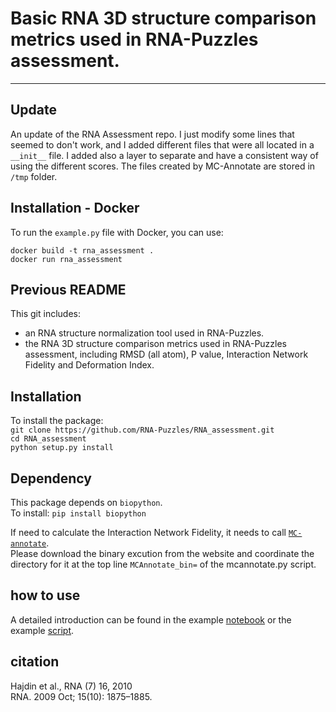 # Basic RNA 3D structure comparison metrics used in RNA-Puzzles assessment. 
---
## Update 
An update of the RNA Assessment repo. 
I just modify some lines that seemed to don't work, and I added different files that were all located in a `__init__` file. 
I added also a layer to separate and have a consistent way of using the different scores. 
The files created by MC-Annotate are stored in `/tmp` folder. 

## Installation - Docker 

To run the `example.py` file with Docker, you can use: 

```
docker build -t rna_assessment .
docker run rna_assessment
```



## Previous README
This git includes:  

* an RNA structure normalization tool used in RNA-Puzzles.
* the RNA 3D structure comparison metrics used in RNA-Puzzles assessment, including RMSD (all atom), P value, Interaction Network Fidelity and Deformation Index. 

## Installation
To install the package:    
`git clone https://github.com/RNA-Puzzles/RNA_assessment.git`    
`cd RNA_assessment`    
`python setup.py install`    


## Dependency
This package depends on `biopython`.     
To install: `pip install biopython`   

If need to calculate the Interaction Network Fidelity, it needs to call [`MC-annotate`](https://major.iric.ca/MajorLabEn/MC-Tools.html).    
Please download the binary excution from the website and coordinate the directory for it at the top line `MCAnnotate_bin=` of the mcannotate.py script.    

 

## how to use
A detailed introduction can be found in the example [notebook](https://github.com/RNA-Puzzles/RNA_assessment/blob/master/example.ipynb) or the example [script](https://github.com/RNA-Puzzles/RNA_assessment/blob/master/example/example.py). 


## citation
Hajdin et al., RNA (7) 16, 2010  
RNA. 2009 Oct; 15(10): 1875–1885.

